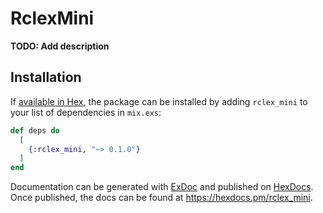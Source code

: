 # RclexMini

**TODO: Add description**

## Installation

If [available in Hex](https://hex.pm/docs/publish), the package can be installed
by adding `rclex_mini` to your list of dependencies in `mix.exs`:

```elixir
def deps do
  [
    {:rclex_mini, "~> 0.1.0"}
  ]
end
```

Documentation can be generated with [ExDoc](https://github.com/elixir-lang/ex_doc)
and published on [HexDocs](https://hexdocs.pm). Once published, the docs can
be found at <https://hexdocs.pm/rclex_mini>.

